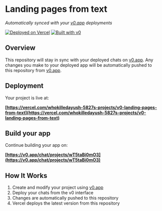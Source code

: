 # Landing pages from text

*Automatically synced with your [v0.app](https://v0.app) deployments*

[![Deployed on Vercel](https://img.shields.io/badge/Deployed%20on-Vercel-black?style=for-the-badge&logo=vercel)](https://vercel.com/whokilledayush-5827s-projects/v0-landing-pages-from-text)
[![Built with v0](https://img.shields.io/badge/Built%20with-v0.app-black?style=for-the-badge)](https://v0.app/chat/projects/wT5taBi0mO3)

## Overview

This repository will stay in sync with your deployed chats on [v0.app](https://v0.app).
Any changes you make to your deployed app will be automatically pushed to this repository from [v0.app](https://v0.app).

## Deployment

Your project is live at:

**[https://vercel.com/whokilledayush-5827s-projects/v0-landing-pages-from-text](https://vercel.com/whokilledayush-5827s-projects/v0-landing-pages-from-text)**

## Build your app

Continue building your app on:

**[https://v0.app/chat/projects/wT5taBi0mO3](https://v0.app/chat/projects/wT5taBi0mO3)**

## How It Works

1. Create and modify your project using [v0.app](https://v0.app)
2. Deploy your chats from the v0 interface
3. Changes are automatically pushed to this repository
4. Vercel deploys the latest version from this repository
